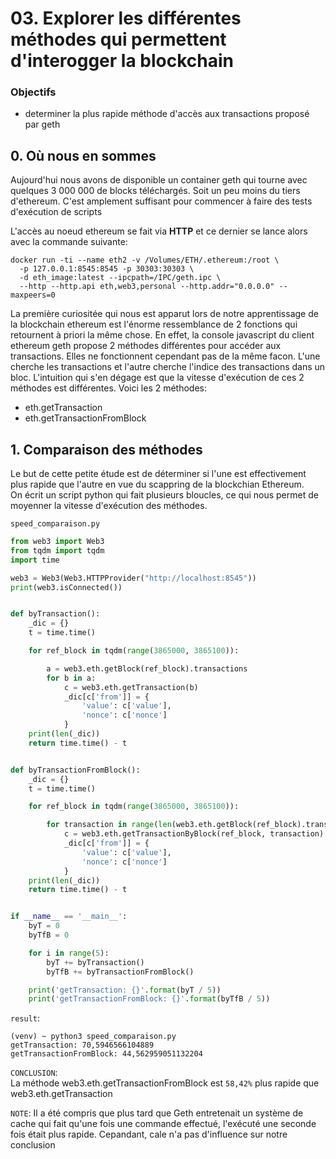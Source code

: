 
# 03. Explorer les différentes méthodes qui permettent d'interogger la blockchain

### Objectifs

- determiner la plus rapide méthode d'accès aux transactions proposé par geth

## 0. Où nous en sommes

Aujourd'hui nous avons de disponible un container geth qui tourne avec quelques 3 000 000 de blocks téléchargés. 
Soit un peu moins du tiers d'ethereum. C'est amplement suffisant pour commencer à faire des tests d'exécution de scripts

L'accès au noeud ethereum se fait via **HTTP** et ce dernier se lance alors avec la commande suivante:
```shell script
docker run -ti --name eth2 -v /Volumes/ETH/.ethereum:/root \
  -p 127.0.0.1:8545:8545 -p 30303:30303 \
  -d eth_image:latest --ipcpath=/IPC/geth.ipc \
  --http --http.api eth,web3,personal --http.addr="0.0.0.0" --maxpeers=0
```

La première curiositée qui nous est apparut lors de notre apprentissage de la blockchain ethereum est l'énorme ressemblance
de 2 fonctions qui retournent à priori la même chose. En effet, la console javascript du client ethereum geth propose 2 
méthodes différentes pour accéder aux transactions. Elles ne fonctionnent cependant pas de la même facon. 
L'une cherche les transactions et l'autre cherche l'indice des transactions dans un bloc. L'intuition qui s'en dégage 
est que la vitesse d'exécution de ces 2 méthodes est différentes. Voici les 2 méthodes:

- eth.getTransaction
- eth.getTransactionFromBlock

## 1. Comparaison des méthodes

Le but de cette petite étude est de déterminer si l'une est effectivement plus rapide que l'autre en vue du scappring
de la blockchian Ethereum.  
On écrit un script python qui fait plusieurs bloucles, ce qui nous permet de moyenner la vitesse d'exécution des méthodes.  


`speed_comparaison.py`
```python
from web3 import Web3
from tqdm import tqdm
import time

web3 = Web3(Web3.HTTPProvider("http://localhost:8545"))
print(web3.isConnected())


def byTransaction():
    _dic = {}
    t = time.time()

    for ref_block in tqdm(range(3865000, 3865100)):

        a = web3.eth.getBlock(ref_block).transactions
        for b in a:
            c = web3.eth.getTransaction(b)
            _dic[c['from']] = {
                'value': c['value'],
                'nonce': c['nonce']
            }
    print(len(_dic))
    return time.time() - t


def byTransactionFromBlock():
    _dic = {}
    t = time.time()

    for ref_block in tqdm(range(3865000, 3865100)):

        for transaction in range(len(web3.eth.getBlock(ref_block).transactions)):
            c = web3.eth.getTransactionByBlock(ref_block, transaction)
            _dic[c['from']] = {
                'value': c['value'],
                'nonce': c['nonce']
            }
    print(len(_dic))
    return time.time() - t


if __name__ == '__main__':
    byT = 0
    byTfB = 0

    for i in range(5):
        byT += byTransaction()
        byTfB += byTransactionFromBlock()

    print('getTransaction: {}'.format(byT / 5))
    print('getTransactionFromBlock: {}'.format(byTfB / 5))
```

`result`:
```shell script
(venv) ~ python3 speed_comparaison.py
getTransaction: 70,5946566104889
getTransactionFromBlock: 44,562959051132204
```

`CONCLUSION`:  
La méthode web3.eth.getTransactionFromBlock est `58,42%` plus rapide que web3.eth.getTransaction

`NOTE`: Il a été compris que plus tard que Geth entretenait un système de cache qui fait qu'une fois une commande effectué, l'exécuté une seconde fois était plus rapide.
Cepandant, cale n'a pas d'influence sur notre conclusion
